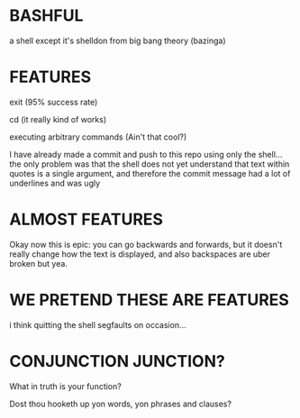 # BASHFUL

a shell except it's shelldon from big bang theory (bazinga)

# FEATURES
exit (95% success rate)

cd (it really kind of works)

executing arbitrary commands (Ain't that cool?)

I have already made a commit and push to this repo using only the shell... the only problem was that the shell does not yet understand that text within quotes is a single argument, and therefore the commit message had a lot of underlines and was ugly

# ALMOST FEATURES

Okay now this is epic: you can go backwards and forwards, but it doesn't really change how the text is displayed, and also backspaces are uber broken but yea.

# WE PRETEND THESE ARE FEATURES

i think quitting the shell segfaults on occasion...

# CONJUNCTION JUNCTION?

What in truth is your function?

Dost thou hooketh up yon words, yon phrases and clauses?
